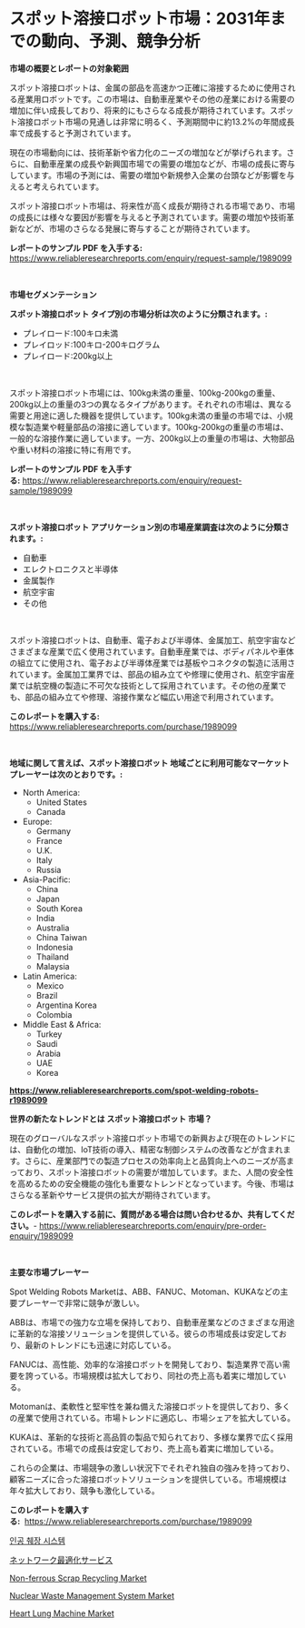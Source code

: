 <p><h1>スポット溶接ロボット市場：2031年までの動向、予測、競争分析</h1></p><p><strong>市場の概要とレポートの対象範囲</strong></p>
<p><p>スポット溶接ロボットは、金属の部品を高速かつ正確に溶接するために使用される産業用ロボットです。この市場は、自動車産業やその他の産業における需要の増加に伴い成長しており、将来的にもさらなる成長が期待されています。スポット溶接ロボット市場の見通しは非常に明るく、予測期間中に約13.2%の年間成長率で成長すると予測されています。</p><p>現在の市場動向には、技術革新や省力化のニーズの増加などが挙げられます。さらに、自動車産業の成長や新興国市場での需要の増加などが、市場の成長に寄与しています。市場の予測には、需要の増加や新規参入企業の台頭などが影響を与えると考えられています。</p><p>スポット溶接ロボット市場は、将来性が高く成長が期待される市場であり、市場の成長には様々な要因が影響を与えると予測されています。需要の増加や技術革新などが、市場のさらなる発展に寄与することが期待されています。</p></p>
<p><strong>レポートのサンプル PDF を入手する:</strong> <a href="https://www.reliableresearchreports.com/enquiry/request-sample/1989099">https://www.reliableresearchreports.com/enquiry/request-sample/1989099</a></p>
<p>&nbsp;</p>
<p><strong>市場セグメンテーション</strong></p>
<p><strong>スポット溶接ロボット タイプ別の市場分析は次のように分類されます。:</strong></p>
<p><ul><li>プレイロード:100キロ未満</li><li>プレイロッド:100キロ-200キログラム</li><li>プレイロード:200kg以上</li></ul></p>
<p>&nbsp;</p>
<p><p>スポット溶接ロボット市場には、100kg未満の重量、100kg-200kgの重量、200kg以上の重量の3つの異なるタイプがあります。それぞれの市場は、異なる需要と用途に適した機器を提供しています。100kg未満の重量の市場では、小規模な製造業や軽量部品の溶接に適しています。100kg-200kgの重量の市場は、一般的な溶接作業に適しています。一方、200kg以上の重量の市場は、大物部品や重い材料の溶接に特に有用です。</p></p>
<p><strong>レポートのサンプル PDF を入手する:</strong>&nbsp;<a href="https://www.reliableresearchreports.com/enquiry/request-sample/1989099">https://www.reliableresearchreports.com/enquiry/request-sample/1989099</a></p>
<p>&nbsp;</p>
<p><strong> スポット溶接ロボット アプリケーション別の市場産業調査は次のように分類されます。:</strong></p>
<p><ul><li>自動車</li><li>エレクトロニクスと半導体</li><li>金属製作</li><li>航空宇宙</li><li>その他</li></ul></p>
<p>&nbsp;</p>
<p><p>スポット溶接ロボットは、自動車、電子および半導体、金属加工、航空宇宙などさまざまな産業で広く使用されています。自動車産業では、ボディパネルや車体の組立てに使用され、電子および半導体産業では基板やコネクタの製造に活用されています。金属加工業界では、部品の組み立てや修理に使用され、航空宇宙産業では航空機の製造に不可欠な技術として採用されています。その他の産業でも、部品の組み立てや修理、溶接作業など幅広い用途で利用されています。</p></p>
<p><strong>このレポートを購入する:</strong>&nbsp; <a href="https://www.reliableresearchreports.com/purchase/1989099">https://www.reliableresearchreports.com/purchase/1989099</a></p>
<p>&nbsp;</p>
<p><strong>地域に関して言えば、スポット溶接ロボット 地域ごとに利用可能なマーケットプレーヤーは次のとおりです。:</strong></p>
<p><ul>
    <li>
        North America:
        <ul>
            <li>United States</li>
            <li>Canada</li>
        </ul>
    </li>
    <li>
        Europe:
        <ul>
            <li>Germany</li>
            <li>France</li>
            <li>U.K.</li>
            <li>Italy</li>
            <li>Russia</li>
        </ul>
    </li>
    <li>
        Asia-Pacific:
        <ul>
            <li>China</li>
            <li>Japan</li>
            <li>South Korea</li>
            <li>India</li>
            <li>Australia</li>
            <li>China Taiwan</li>
            <li>Indonesia</li>
            <li>Thailand</li>
            <li>Malaysia</li>
        </ul>
    </li>
    <li>
        Latin America:
        <ul>
            <li>Mexico</li>
            <li>Brazil</li>
            <li>Argentina Korea</li>
            <li>Colombia</li>
        </ul>
    </li>
    <li>
        Middle East & Africa:
        <ul>
            <li>Turkey</li>
            <li>Saudi</li>
            <li>Arabia</li>
            <li>UAE</li>
            <li>Korea</li>
        </ul>
    </li>
    </ul></p>
<p><strong><a href="https://www.reliableresearchreports.com/spot-welding-robots-r1989099">https://www.reliableresearchreports.com/spot-welding-robots-r1989099</a></strong>&nbsp;</p>
<p><strong>世界の新たなトレンドとは スポット溶接ロボット 市場？</strong></p>
<p><p>現在のグローバルなスポット溶接ロボット市場での新興および現在のトレンドには、自動化の増加、IoT技術の導入、精密な制御システムの改善などが含まれます。さらに、産業部門での製造プロセスの効率向上と品質向上へのニーズが高まっており、スポット溶接ロボットの需要が増加しています。また、人間の安全性を高めるための安全機能の強化も重要なトレンドとなっています。今後、市場はさらなる革新やサービス提供の拡大が期待されています。</p></p>
<p><strong>このレポートを購入する前に、質問がある場合は問い合わせるか、共有してください。</strong>- <a href="https://www.reliableresearchreports.com/enquiry/pre-order-enquiry/1989099">https://www.reliableresearchreports.com/enquiry/pre-order-enquiry/1989099</a></p>
<p>&nbsp;</p>
<p><strong>主要な市場プレーヤー</strong></p>
<p><p>Spot Welding Robots Marketは、ABB、FANUC、Motoman、KUKAなどの主要プレーヤーで非常に競争が激しい。</p><p>ABBは、市場での強力な立場を保持しており、自動車産業などのさまざまな用途に革新的な溶接ソリューションを提供している。彼らの市場成長は安定しており、最新のトレンドにも迅速に対応している。</p><p>FANUCは、高性能、効率的な溶接ロボットを開発しており、製造業界で高い需要を誇っている。市場規模は拡大しており、同社の売上高も着実に増加している。</p><p>Motomanは、柔軟性と堅牢性を兼ね備えた溶接ロボットを提供しており、多くの産業で使用されている。市場トレンドに適応し、市場シェアを拡大している。</p><p>KUKAは、革新的な技術と高品質の製品で知られており、多様な業界で広く採用されている。市場での成長は安定しており、売上高も着実に増加している。</p><p>これらの企業は、市場競争の激しい状況下でそれぞれ独自の強みを持っており、顧客ニーズに合った溶接ロボットソリューションを提供している。市場規模は年々拡大しており、競争も激化している。</p></p>
<p><strong>このレポートを購入する:</strong>&nbsp;&nbsp;<a href="https://www.reliableresearchreports.com/purchase/1989099">https://www.reliableresearchreports.com/purchase/1989099</a></p>
<p><p><a href="https://medium.com/@willislebsack/%EC%9D%B8%EA%B3%B5-%EC%B7%8C%EC%9E%A5-%EC%8B%9C%EC%8A%A4%ED%85%9C-%EC%8B%9C%EC%9E%A5-%EB%B6%84%EC%84%9D-%EA%B8%80%EB%A1%9C%EB%B2%8C-%EC%82%B0%EC%97%85-%EC%A0%84%EB%A7%9D%EA%B3%BC-%EC%98%88%EC%B8%A1-2024%EB%85%84%EB%B6%80%ED%84%B0-2031%EB%85%84%EA%B9%8C%EC%A7%80-7ab1538573c9">인공 췌장 시스템</a></p><p><a href="https://medium.com/@arimuller2009/%E3%83%8D%E3%83%83%E3%83%88%E3%83%AF%E3%83%BC%E3%82%AF%E6%9C%80%E9%81%A9%E5%8C%96%E3%82%B5%E3%83%BC%E3%83%93%E3%82%B9%E5%B8%82%E5%A0%B4-%E7%AB%B6%E4%BA%89%E5%88%86%E6%9E%90-%E5%B8%82%E5%A0%B4%E5%8B%95%E5%90%91-%E3%81%8A%E3%82%88%E3%81%B32031%E5%B9%B4%E3%81%BE%E3%81%A7%E3%81%AE%E4%BA%88%E6%B8%AC-1788353404d6">ネットワーク最適化サービス</a></p><p><a href="https://issuu.com/reportprime-2/docs/non-ferrous-scrap-recycling-market-size-2030.pptx">Non-ferrous Scrap Recycling Market</a></p><p><a href="https://issuu.com/reportprime-2/docs/nuclear-waste-management-system-market-size-2030.p">Nuclear Waste Management System Market</a></p><p><a href="https://github.com/lataunyatinikmelvin59ilbd0dv/Market-Research-Report-List-2/blob/main/heart-lung-machine-market.md">Heart Lung Machine Market</a></p></p>